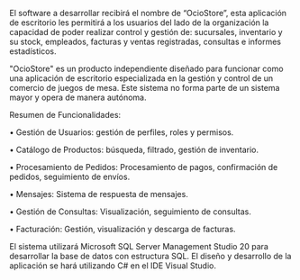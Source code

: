 El software a desarrollar recibirá el nombre de “OcioStore”, esta aplicación de escritorio les permitirá a los usuarios del lado de la organización la capacidad de poder realizar control y gestión de: sucursales, inventario y su stock, empleados, facturas y ventas registradas, consultas e informes estadísticos. 

"OcioStore" es un producto independiente diseñado para funcionar como una aplicación de escritorio especializada en la gestión y control de un comercio de juegos de mesa. Este sistema no forma parte de un sistema mayor y opera de manera autónoma.

Resumen de Funcionalidades:

•	Gestión de Usuarios: gestión de perfiles, roles y permisos.

•	Catálogo de Productos: búsqueda, filtrado, gestión de inventario.

•	Procesamiento de Pedidos: Procesamiento de pagos, confirmación de pedidos, seguimiento de envíos.

•	Mensajes: Sistema de respuesta de mensajes.

•	Gestión de Consultas: Visualización, seguimiento de consultas.

•	Facturación: Gestión, visualización y descarga de facturas.


El sistema utilizará Microsoft SQL Server Management Studio 20 para desarrollar la base de datos con estructura SQL. El diseño y desarrollo de la aplicación se hará utilizando C# en el IDE Visual Studio. 

